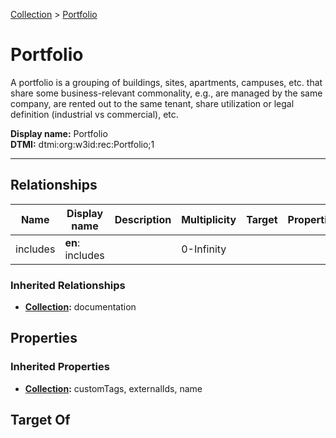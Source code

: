 [Collection](Collection.md) > [Portfolio](#)
# Portfolio

A portfolio is a grouping of buildings, sites, apartments, campuses, etc. that share some business-relevant commonality, e.g., are managed by the same company, are rented out to the same tenant, share utilization or legal definition (industrial vs commercial), etc.


**Display name:** Portfolio<br />
**DTMI:** dtmi:org:w3id:rec:Portfolio;1

---
## Relationships
|Name|Display name|Description|Multiplicity|Target|Properties|Writable|
|-|-|-|-|-|-|-|
|includes|**en**: includes||0-Infinity|||True|
### Inherited Relationships
* **[Collection](Collection.md):** documentation
## Properties
### Inherited Properties
* **[Collection](Collection.md):** customTags, externalIds, name
## Target Of
